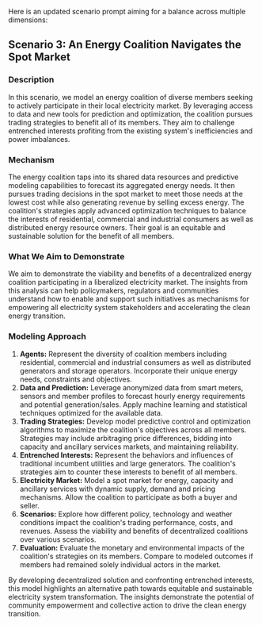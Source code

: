 Here is an updated scenario prompt aiming for a balance across multiple dimensions:

## Scenario 3: An Energy Coalition Navigates the Spot Market 

### Description

In this scenario, we model an energy coalition of diverse members seeking to actively participate in their local electricity market. By leveraging access to data and new tools for prediction and optimization, the coalition pursues trading strategies to benefit all of its members. They aim to challenge entrenched interests profiting from the existing system's inefficiencies and power imbalances.  

### Mechanism  

The energy coalition taps into its shared data resources and predictive modeling capabilities to forecast its aggregated energy needs. It then pursues trading decisions in the spot market to meet those needs at the lowest cost while also generating revenue by selling excess energy. The coalition's strategies apply advanced optimization techniques to balance the interests of residential, commercial and industrial consumers as well as distributed energy resource owners. Their goal is an equitable and sustainable solution for the benefit of all members.

### What We Aim to Demonstrate  

We aim to demonstrate the viability and benefits of a decentralized energy coalition participating in a liberalized electricity market. The insights from this analysis can help policymakers, regulators and communities understand how to enable and support such initiatives as mechanisms for empowering all electricity system stakeholders and accelerating the clean energy transition.  

### Modeling Approach

1. **Agents:** Represent the diversity of coalition members including residential, commercial and industrial consumers as well as distributed generators and storage operators. Incorporate their unique energy needs, constraints and objectives. 
2. **Data and Prediction:** Leverage anonymized data from smart meters, sensors and member profiles to forecast hourly energy requirements and potential generation/sales. Apply machine learning and statistical techniques optimized for the available data.
3. **Trading Strategies:** Develop model predictive control and optimization algorithms to maximize the coalition's objectives across all members. Strategies may include arbitraging price differences, bidding into capacity and ancillary services markets, and maintaining reliability. 
4. **Entrenched Interests:** Represent the behaviors and influences of traditional incumbent utilities and large generators. The coalition's strategies aim to counter these interests to benefit of all members.  
5. **Electricity Market:** Model a spot market for energy, capacity and ancillary services with dynamic supply, demand and pricing mechanisms. Allow the coalition to participate as both a buyer and seller.
6. **Scenarios:** Explore how different policy, technology and weather conditions impact the coalition's trading performance, costs, and revenues. Assess the viability and benefits of decentralized coalitions over various scenarios. 
7. **Evaluation:** Evaluate the monetary and environmental impacts of the coalition's strategies on its members. Compare to modeled outcomes if members had remained solely individual actors in the market.

By developing decentralized solution and confronting entrenched interests, this model highlights an alternative path towards equitable and sustainable electricity system transformation. The insights demonstrate the potential of community empowerment and collective action to drive the clean energy transition.
